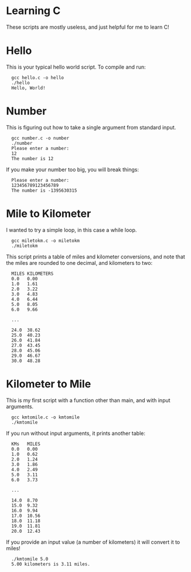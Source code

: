 # Learning C

These scripts are mostly useless, and just helpful for me to learn C!

# Hello

This is your typical hello world script. To compile and run:

      gcc hello.c -o hello
      ./hello
      Hello, World!

# Number

This is figuring out how to take a single argument from standard input.

      gcc number.c -o number
      ./number
      Please enter a number: 
      12
      The number is 12 

If you make your number too big, you will break things:

      Please enter a number: 
      123456789123456789
      The number is -1395630315 

# Mile to Kilometer

I wanted to try a simple loop, in this case a while loop. 

      gcc miletokm.c -o miletokm
      ./miletokm

This script prints a table of miles and kilometer conversions, and note that the miles are rounded to one decimal, and kilometers to two:

      MILES	KILOMETERS
      0.0	0.00
      1.0	1.61
      2.0	3.22
      3.0	4.83
      4.0	6.44
      5.0	8.05
      6.0	9.66

      ...

      24.0	38.62
      25.0	40.23
      26.0	41.84
      27.0	43.45
      28.0	45.06
      29.0	46.67
      30.0	48.28

# Kilometer to Mile

This is my first script with a function other than main, and with input arguments.

      gcc kmtomile.c -o kmtomile
      ./kmtomile

If you run without input arguments, it prints another table:

      KMs	MILES
      0.0	0.00
      1.0	0.62
      2.0	1.24
      3.0	1.86
      4.0	2.49
      5.0	3.11
      6.0	3.73
      
      ...
 
      14.0	8.70
      15.0	9.32
      16.0	9.94
      17.0	10.56
      18.0	11.18
      19.0	11.81
      20.0	12.43

If you provide an input value (a number of kilometers) it will convert it to miles!

      ./kmtomile 5.0
      5.00 kilometers is 3.11 miles.




